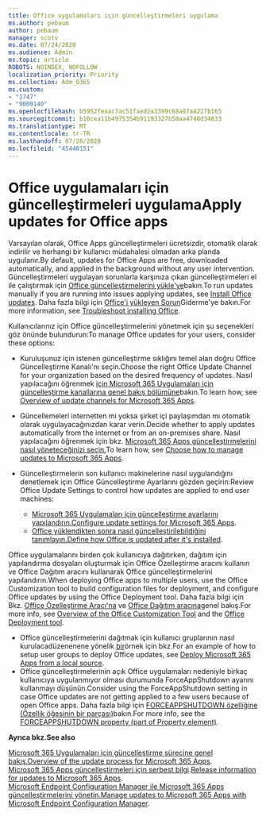 ```yaml
---
title: Office uygulamaları için güncelleştirmeleri uygulama
ms.author: pebaum
author: pebaum
manager: scotv
ms.date: 07/24/2020
ms.audience: Admin
ms.topic: article
ROBOTS: NOINDEX, NOFOLLOW
localization_priority: Priority
ms.collection: Adm_O365
ms.custom:
- "1747"
- "9000140"
ms.openlocfilehash: b5952feaac7ac51faed2a3399c68a87a4227b165
ms.sourcegitcommit: b10cea11b4975354b91193327b58aa4740d34833
ms.translationtype: MT
ms.contentlocale: tr-TR
ms.lasthandoff: 07/28/2020
ms.locfileid: "45440151"
---
```

# <a name="apply-updates-for-office-apps"></a><span data-ttu-id="186b7-102">Office uygulamaları için güncelleştirmeleri uygulama</span><span class="sxs-lookup"><span data-stu-id="186b7-102">Apply updates for Office apps</span></span>

<span data-ttu-id="186b7-103">Varsayılan olarak, Office Apps güncelleştirmeleri ücretsizdir, otomatik olarak indirilir ve herhangi bir kullanıcı müdahalesi olmadan arka planda uygulanır.</span><span class="sxs-lookup"><span data-stu-id="186b7-103">By default, updates for Office Apps are free, downloaded automatically, and applied in the background without any user intervention.</span></span> <span data-ttu-id="186b7-104">Güncelleştirmeleri uygulayan sorunlarla karşınıza çıkan güncelleştirmeleri el ile çalıştırmak için [Office güncelleştirmelerini yükle'ye](https://support.office.com/article/install-office-updates-2ab296f3-7f03-43a2-8e50-46de917611c5)bakın.</span><span class="sxs-lookup"><span data-stu-id="186b7-104">To run updates manually if you are running into issues applying updates, see [Install Office updates](https://support.office.com/article/install-office-updates-2ab296f3-7f03-43a2-8e50-46de917611c5).</span></span> <span data-ttu-id="186b7-105">Daha fazla bilgi için [Office'i yükleyen Sorun](https://support.microsoft.com/office/troubleshoot-installing-office-35ff2def-e0b2-4dac-9784-4cf212c1f6c2?ui=en-us&rs=en-us&ad=us#O365Plans=signinorgid)Giderme'ye bakın.</span><span class="sxs-lookup"><span data-stu-id="186b7-105">For more information, see [Troubleshoot installing Office](https://support.microsoft.com/office/troubleshoot-installing-office-35ff2def-e0b2-4dac-9784-4cf212c1f6c2?ui=en-us&rs=en-us&ad=us#O365Plans=signinorgid).</span></span>

<span data-ttu-id="186b7-106">Kullanıcılarınız için Office güncelleştirmelerini yönetmek için şu seçenekleri göz önünde bulundurun:</span><span class="sxs-lookup"><span data-stu-id="186b7-106">To manage Office updates for your users, consider these options:</span></span>

- <span data-ttu-id="186b7-107">Kuruluşunuz için istenen güncelleştirme sıklığını temel alan doğru Office Güncelleştirme Kanalı'nı seçin.</span><span class="sxs-lookup"><span data-stu-id="186b7-107">Choose the right Office Update Channel for your organization based on the desired frequency of updates.</span></span> <span data-ttu-id="186b7-108">Nasıl yapılacağını öğrenmek [için Microsoft 365 Uygulamaları için güncelleştirme kanallarına genel bakış bölümüne](https://docs.microsoft.com/deployoffice/overview-of-update-channels-for-office-365-proplus)bakın.</span><span class="sxs-lookup"><span data-stu-id="186b7-108">To learn how, see [Overview of update channels for Microsoft 365 Apps](https://docs.microsoft.com/deployoffice/overview-of-update-channels-for-office-365-proplus).</span></span>

- <span data-ttu-id="186b7-109">Güncellemeleri internetten mi yoksa şirket içi paylaşımdan mı otomatik olarak uygulayacağınızdan karar verin.</span><span class="sxs-lookup"><span data-stu-id="186b7-109">Decide whether to apply updates automatically from the internet or from an on-premises share.</span></span> <span data-ttu-id="186b7-110">Nasıl yapılacağını öğrenmek için bkz. [Microsoft 365 Apps güncelleştirmelerini nasıl yöneteceğinizi seçin.](https://docs.microsoft.com/deployoffice/choose-how-to-manage-updates-to-office-365-proplus)</span><span class="sxs-lookup"><span data-stu-id="186b7-110">To learn how, see [Choose how to manage updates to Microsoft 365 Apps](https://docs.microsoft.com/deployoffice/choose-how-to-manage-updates-to-office-365-proplus).</span></span>

- <span data-ttu-id="186b7-111">Güncelleştirmelerin son kullanıcı makinelerine nasıl uygulandığını denetlemek için Office Güncelleştirme Ayarlarını gözden geçirin:</span><span class="sxs-lookup"><span data-stu-id="186b7-111">Review Office Update Settings to control how updates are applied to end user machines:</span></span>

    - <span data-ttu-id="186b7-112">[Microsoft 365 Uygulamaları için güncelleştirme ayarlarını yapılandırın.](https://docs.microsoft.com/deployoffice/configure-update-settings-for-office-365-proplus)</span><span class="sxs-lookup"><span data-stu-id="186b7-112">[Configure update settings for Microsoft 365 Apps](https://docs.microsoft.com/deployoffice/configure-update-settings-for-office-365-proplus).</span></span>
    - <span data-ttu-id="186b7-113">[Office yüklendikten sonra nasıl güncelleştirilebildiğini tanımlayın.](https://docs.microsoft.com/deployoffice/configuration-options-for-the-office-2016-deployment-tool#updates-element)</span><span class="sxs-lookup"><span data-stu-id="186b7-113">[Define how Office is updated after it's installed](https://docs.microsoft.com/deployoffice/configuration-options-for-the-office-2016-deployment-tool#updates-element).</span></span>

<span data-ttu-id="186b7-114">Office uygulamalarını birden çok kullanıcıya dağıtırken, dağıtım için yapılandırma dosyaları oluşturmak için Office Özelleştirme aracını kullanın ve Office Dağıtım aracını kullanarak Office güncelleştirmelerini yapılandırın.</span><span class="sxs-lookup"><span data-stu-id="186b7-114">When deploying Office apps to multiple users, use the Office Customization tool to build configuration files for deployment, and configure Office updates by using the Office Deployment tool.</span></span> <span data-ttu-id="186b7-115">Daha fazla bilgi için Bkz. [Office Özelleştirme Aracı'na](https://docs.microsoft.com/DeployOffice/overview-of-the-office-customization-tool-for-click-to-run) ve [Office Dağıtım aracına](https://go.microsoft.com/fwlink/p/?LinkID=626065)genel bakış.</span><span class="sxs-lookup"><span data-stu-id="186b7-115">For more info, see [Overview of the Office Customization Tool](https://docs.microsoft.com/DeployOffice/overview-of-the-office-customization-tool-for-click-to-run) and the [Office Deployment tool](https://go.microsoft.com/fwlink/p/?LinkID=626065).</span></span>

- <span data-ttu-id="186b7-116">Office güncelleştirmelerini dağıtmak için kullanıcı gruplarının nasıl kurulacadüzenenene yönelik [bir](https://docs.microsoft.com/deployoffice/deploy-office-365-proplus-from-a-local-source)örnek için bkz.</span><span class="sxs-lookup"><span data-stu-id="186b7-116">For an example of how to setup user groups to deploy Office updates, see [Deploy Microsoft 365 Apps from a local source](https://docs.microsoft.com/deployoffice/deploy-office-365-proplus-from-a-local-source).</span></span>
-   <span data-ttu-id="186b7-117">Office güncelleştirmelerinin açık Office uygulamaları nedeniyle birkaç kullanıcıya uygulanmıyor olması durumunda ForceAppShutdown ayarını kullanmayı düşünün.</span><span class="sxs-lookup"><span data-stu-id="186b7-117">Consider using the ForceAppShutdown setting in case Office updates are not getting applied to a few users because of open Office apps.</span></span> <span data-ttu-id="186b7-118">Daha fazla bilgi için [FORCEAPPSHUTDOWN özelliğine (Özellik öğesinin bir parçası)](https://docs.microsoft.com/deployoffice/configuration-options-for-the-office-2016-deployment-tool#forceappshutdown-property-part-of-property-element)bakın.</span><span class="sxs-lookup"><span data-stu-id="186b7-118">For more info, see the [FORCEAPPSHUTDOWN property (part of Property element)](https://docs.microsoft.com/deployoffice/configuration-options-for-the-office-2016-deployment-tool#forceappshutdown-property-part-of-property-element).</span></span> 

<span data-ttu-id="186b7-119">**Ayrıca bkz.**</span><span class="sxs-lookup"><span data-stu-id="186b7-119">**See also**</span></span>

<span data-ttu-id="186b7-120">[Microsoft 365 Uygulamaları için güncelleştirme sürecine genel bakış.](https://docs.microsoft.com/deployoffice/overview-of-the-update-process-for-office-365-proplus)</span><span class="sxs-lookup"><span data-stu-id="186b7-120">[Overview of the update process for Microsoft 365 Apps](https://docs.microsoft.com/deployoffice/overview-of-the-update-process-for-office-365-proplus).</span></span>  
<span data-ttu-id="186b7-121">[Microsoft 365 Apps güncelleştirmeleri için serbest bilgi](https://docs.microsoft.com/officeupdates/release-notes-office365-proplus).</span><span class="sxs-lookup"><span data-stu-id="186b7-121">[Release information for updates to Microsoft 365 Apps](https://docs.microsoft.com/officeupdates/release-notes-office365-proplus).</span></span>  
<span data-ttu-id="186b7-122">[Microsoft Endpoint Configuration Manager ile Microsoft 365 Apps güncelleştirmelerini yönetin.](https://docs.microsoft.com/deployoffice/manage-updates-to-office-365-proplus-with-system-center-configuration-manager)</span><span class="sxs-lookup"><span data-stu-id="186b7-122">[Manage updates to Microsoft 365 Apps with Microsoft Endpoint Configuration Manager](https://docs.microsoft.com/deployoffice/manage-updates-to-office-365-proplus-with-system-center-configuration-manager).</span></span>  
